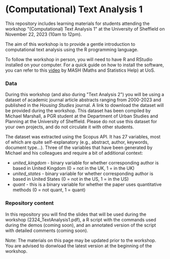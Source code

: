 # (Computational) Text Analysis 1

This repository includes learning materials for students attending the workshop "(Computational) Text Analysis 1" at the University of Sheffield on November 22, 2023 (10am to 12pm). 

The aim of this workshop is to provide a gentle introduction to computational text analysis using the R programming language. 

To follow the workshop in person, you will need to have R and RStudio installed on your computer. For a quick guide on how to install the software, you can refer to this [video](https://www.sheffield.ac.uk/mash/stats-resources/r#) by MASH (Maths and Statistics Help) at UoS. 

### Data

During this workshop (and also during "Text Analysis 2") you will be using a dataset of academic journal article abstracts ranging from 2000-2023 and published in the _Housing Studies_ journal. A link to download the dataset will be provided during the workshop. This dataset has been compiled by Michael Marshall, a PGR student at the Department of Urban Studies and Planning at the University of Sheffield. Please do not use this dataset for your own projects, and do not circulate it with other students.

The dataset was extracted using the Scopus API. It has 27 variables, most of which are quite self-explanatory (e.g., abstract, author, keywords, document type...). Three of the variables that have been generated by Michael and his colleagues and require a bit of additional context:

- _united_kingdom_ - binary variable for whether corresponding author is based in United Kingdom (0 = not in the UK, 1 = in the UK)
- _united_states_ - binary variable for whether corresponding author is based in United States (0 = not in the US, 1 = in the US)
- _quant_ - this is a binary variable for whether the paper uses quantitative methods (0 = not quant, 1 = quant)

### Repository content

In this repository you will find the slides that will be used during the workshop (2324_TextAnalysis1.pdf), a R script with the commands used during the demos (coming soon), and an annotated version of the script with detailed comments (coming soon).

Note: The materials on this page may be updated prior to the workshop. You are advised to donwload the latest version at the beginning of the workshop.
